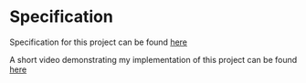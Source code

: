 # Specification

Specification for this project can be found [here](https://cs50.harvard.edu/web/2020/projects/1/wiki/#specification)


A short video demonstrating my implementation of this project can be found [here](https://youtu.be/irFBP24wZx4)

